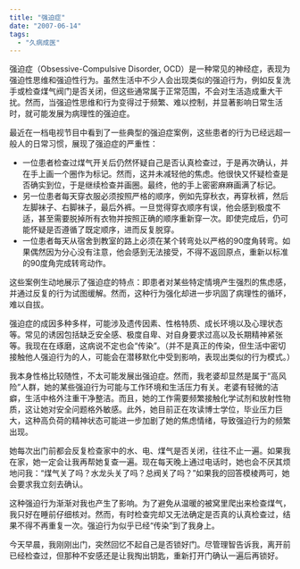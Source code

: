 ```yaml
---
title: "强迫症"
date: "2007-06-14"
tags: 
  - "久病成医"
---
```


强迫症（Obsessive-Compulsive Disorder, OCD）是一种常见的神经症，表现为强迫性思维和强迫性行为。虽然生活中不少人会出现类似的强迫行为，例如反复洗手或检查煤气阀门是否关闭，但这些通常属于正常范围，不会对生活造成重大干扰。然而，当强迫性思维和行为变得过于频繁、难以控制，并显著影响日常生活时，就可能发展为病理性的强迫症。

最近在一档电视节目中看到了一些典型的强迫症案例，这些患者的行为已经远超一般人的日常习惯，展现了强迫症的严重性：

- 一位患者检查过煤气开关后仍然怀疑自己是否认真检查过，于是再次确认，并在手上画一个圈作为标记。然而，这并未减轻他的焦虑。他很快又怀疑检查是否确实到位，于是继续检查并画圈。最终，他的手上密密麻麻画满了标记。
- 另一位患者每天穿衣服必须按照严格的顺序，例如先穿秋衣，再穿秋裤，然后左脚袜子、右脚袜子，最后外裤。一旦觉得穿衣顺序有误，他会感到极度不适，甚至需要脱掉所有衣物并按照正确的顺序重新穿一次。即使完成后，仍可能怀疑是否遵循了既定顺序，进而反复脱穿。
- 一位患者每天从宿舍到教室的路上必须在某个转弯处以严格的90度角转弯。如果偶然因为分心没有注意，他会感到无法接受，不得不返回原点，重新以标准的90度角完成转弯动作。

这些案例生动地展示了强迫症的特点：即患者对某些特定情境产生强烈的焦虑感，并通过反复的行为试图缓解。然而，这种行为强化却进一步巩固了病理性的循环，难以自拔。

强迫症的成因多种多样，可能涉及遗传因素、性格特质、成长环境以及心理状态等。常见的诱因包括缺乏安全感、极度自卑、对自身要求过高以及长期精神紧张等。我现在在琢磨，这病说不定也会“传染”。（并不是真正的传染，但生活中密切接触他人强迫行为的人，可能会在潜移默化中受到影响，表现出类似的行为模式。）

我本身性格比较随性，不太可能发展出强迫症。然而，我老婆却显然是属于“高风险”人群，她的某些强迫行为可能与工作环境和生活压力有关。老婆有轻微的洁癖，生活中格外注重干净整洁。而且，她的工作需要频繁接触化学试剂和放射性物质，这让她对安全问题格外敏感。此外，她目前正在攻读博士学位，毕业压力巨大，这种高负荷的精神状态可能进一步加剧了她的焦虑情绪，导致强迫行为的频繁出现。

她每次出门前都会反复检查家中的水、电、煤气是否关闭，往往不止一遍。如果我在家，她一定会让我再帮她复查一遍。现在每天晚上通过电话时，她也会不厌其烦地问我：“煤气关了吗？水龙头关了吗？总阀关了吗？”如果我的回答模棱两可，她会要求我立刻去确认。

这种强迫行为渐渐对我也产生了影响。为了避免从温暖的被窝里爬出来检查煤气，我只好在睡前仔细核对。然而，有时检查完却又无法确定是否真的认真检查过，结果不得不再重复一次。强迫行为似乎已经“传染”到了我身上。

今天早晨，我刚刚出门，突然回忆不起自己是否锁好门。尽管理智告诉我，离开前已经检查过，但那种不安感还是让我掏出钥匙，重新打开门确认一遍后再锁好。